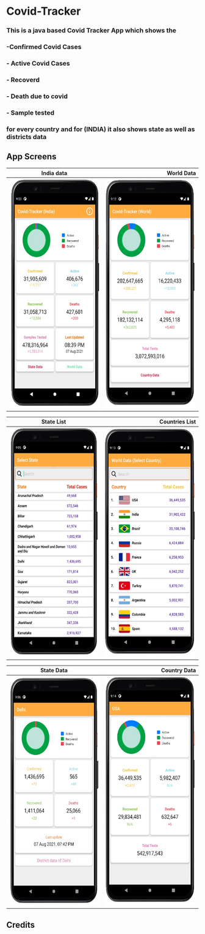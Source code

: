 # Covid-Tracker

### This is a java based Covid Tracker App which shows the 
### -Confirmed Covid Cases
### - Active Covid Cases 
### - Recoverd 
### - Death due to covid
### - Sample tested
### for every country and for (INDIA) it also shows state as well as districts data

App Screens
-------
| India data   |World Data      | 
| ------------- | ---------:|
  | <img src ="india-data.jpg" height = "600" width = "300">     | <img src ="world_data.jpg" height = "600" width = "300">|

| State List       | Countries List         | 
| ------------- | -----:|
| <img src ="state_list.jpg" height = "600" width = "300">      | <img src ="country_list.jpg" height = "600" width = "300"> |

| State Data       | Country Data         | 
| ------------- | -----:|
| <img src ="state_data.jpg" height = "600" width = "300">      | <img src ="country_data.jpg" height = "600" width = "300"> |


## Credits
<a href="covid19india.org" >
  </a>
